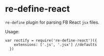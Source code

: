 re-define-react
==========================

`re-define` plugin for parsing FB React `jsx` files.

Usage:

```
var rectify = require('re-define-react')({
    extensions: ['.js', '.jsx'] //defaults
  })
```
